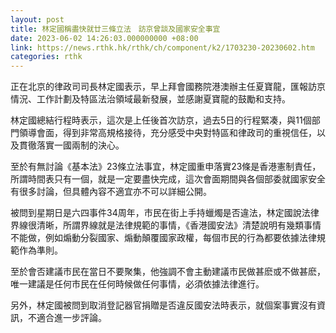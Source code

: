 ```yaml
---
layout: post
title: 林定國稱盡快就廿三條立法　訪京曾談及國家安全事宜
date: 2023-06-02 14:26:03.000000000 +08:00
link: https://news.rthk.hk/rthk/ch/component/k2/1703230-20230602.htm
categories: rthk
---
```


正在北京的律政司司長林定國表示，早上拜會國務院港澳辦主任夏寶龍，匯報訪京情況、工作計劃及特區法治領域最新發展，並感謝夏寶龍的鼓勵和支持。

林定國總結行程時表示，這次是上任後首次訪京，過去5日的行程緊凑，與11個部門領導會面，得到非常高規格接待，充分感受中央對特區和律政司的重視信任，以及貫徹落實一國兩制的決心。

至於有無討論《基本法》23條立法事宜，林定國重申落實23條是香港憲制責任，所謂時間表只有一個，就是一定要盡快完成，這次會面期間與各個部委就國家安全有很多討論，但具體內容不適宜亦不可以詳細公開。

被問到星期日是六四事件34周年，市民在街上手持蠟燭是否違法，林定國說法律界線很清晰，所謂界線就是法律規範的事情，《香港國安法》清楚說明有幾類事情不能做，例如煽動分裂國家、煽動顛覆國家政權，每個市民的行為都要依據法律規範作為準則。

至於會否建議市民在當日不要聚集，他強調不會主動建議市民做甚麽或不做甚麽，唯一建議是任何市民在任何時候做任何事情，必須依據法律進行。

另外，林定國被問到取消登記器官捐贈是否違反國安法時表示，就個案事實沒有資訊，不適合進一步評論。

